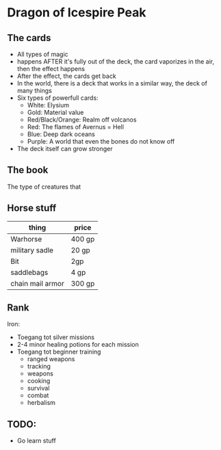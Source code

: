 # Dragon of Icespire Peak


## The cards
* All types of magic
* happens AFTER it's fully out of the deck, the card vaporizes in the air, then the effect happens
* After the effect, the cards get back
* In the world, there is a deck that works in a similar way, the deck of many things
* Six types of powerfull cards:
  * White: Elysium
  * Gold: Material value
  * Red/Black/Orange: Realm off volcanos
  * Red: The flames of Avernus = Hell
  * Blue: Deep dark oceans
  * Purple: A world that even the bones do not know off
* The deck itself can grow stronger


## The book
The type of creatures that

## Horse stuff

| thing | price |
| --- | --- |
| Warhorse| 400 gp |
| military sadle | 20 gp |
| Bit | 2gp |
| saddlebags | 4 gp |
| chain mail armor | 300 gp |


## Rank
Iron:
* Toegang tot silver missions
* 2-4 minor healing potions for each mission
* Toegang tot beginner training
  * ranged weapons
  * tracking
  * weapons
  * cooking
  * survival
  * combat
  * herbalism


## TODO:
* Go learn stuff


